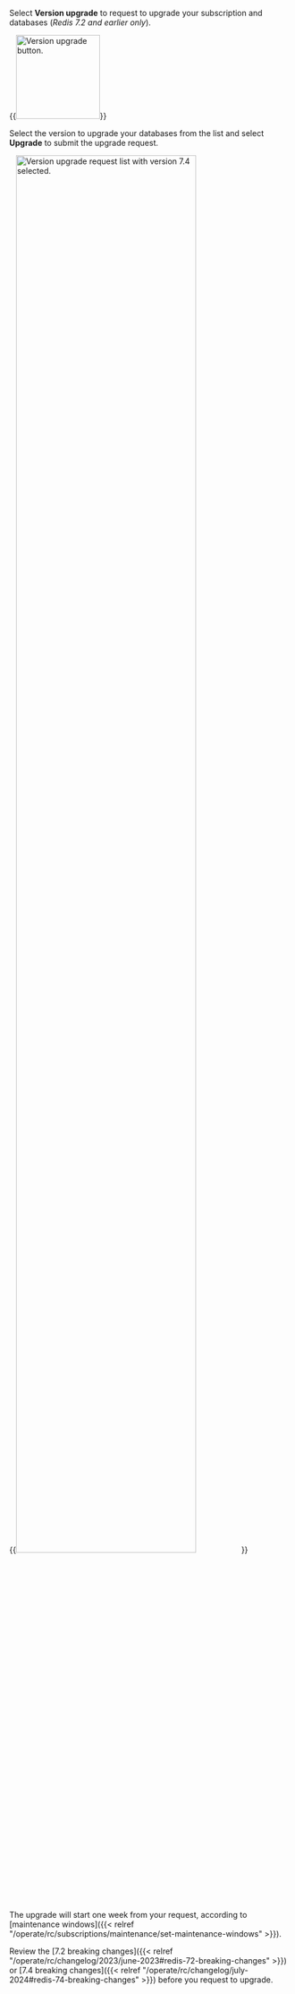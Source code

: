 Select **Version upgrade** to request to upgrade your subscription and databases (*Redis 7.2 and earlier only*).

{{<image filename="images/rc/button-version-upgrade.png" width=150px alt="Version upgrade button." >}}

Select the version to upgrade your databases from the list and select **Upgrade** to submit the upgrade request.

{{<image filename="images/rc/version-upgrade-request.png" width=80% alt="Version upgrade request list with version 7.4 selected." >}}

The upgrade will start one week from your request, according to [maintenance windows]({{< relref "/operate/rc/subscriptions/maintenance/set-maintenance-windows" >}}). 

Review the [7.2 breaking changes]({{< relref "/operate/rc/changelog/2023/june-2023#redis-72-breaking-changes" >}}) or [7.4 breaking changes]({{< relref "/operate/rc/changelog/july-2024#redis-74-breaking-changes" >}}) before you request to upgrade.